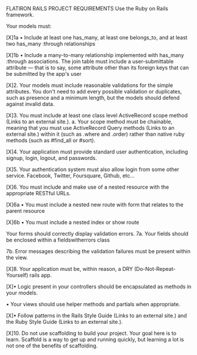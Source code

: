 FLATIRON RAILS PROJECT REQUIREMENTS 
Use the Ruby on Rails framework.

Your models must:

[X]1a • Include at least one has_many, at least one belongs_to, and at least two has_many :through relationships

[X]1b • Include a many-to-many relationship implemented with has_many :through associations. The join table must include a user-submittable attribute — that is to say, some attribute other than its foreign keys that can be submitted by the app's user

[X]2. Your models must include reasonable validations for the simple attributes. You don't need to add every possible validation or duplicates, such as presence and a minimum length, but the models should defend against invalid data.

[X]3. You must include at least one class level ActiveRecord scope method (Links to an external site.). a. Your scope method must be chainable, meaning that you must use ActiveRecord Query methods (Links to an external site.) within it (such as .where and .order) rather than native ruby methods (such as #find_all or #sort).

[X]4. Your application must provide standard user authentication, including signup, login, logout, and passwords.

[X]5. Your authentication system must also allow login from some other service. Facebook, Twitter, Foursquare, Github, etc...

[X]6. You must include and make use of a nested resource with the appropriate RESTful URLs.

[X]6a • You must include a nested new route with form that relates to the parent resource

[X]6b • You must include a nested index or show route

Your forms should correctly display validation errors.
7a. Your fields should be enclosed within a fieldswitherrors class

7b. Error messages describing the validation failures must be present within the view.

[X]8. Your application must be, within reason, a DRY (Do-Not-Repeat-Yourself) rails app.

[X]• Logic present in your controllers should be encapsulated as methods in your models.

• Your views should use helper methods and partials when appropriate.

[X]• Follow patterns in the Rails Style Guide (Links to an external site.) and the Ruby Style Guide (Links to an external site.).

[X]10. Do not use scaffolding to build your project. Your goal here is to learn. Scaffold is a way to get up and running quickly, but learning a lot is not one of the benefits of scaffolding.